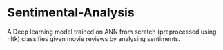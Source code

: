 # Sentimental-Analysis
A Deep learning model trained on ANN from scratch (preprocessed using nltk) classifies given movie reviews by analysing sentiments.
